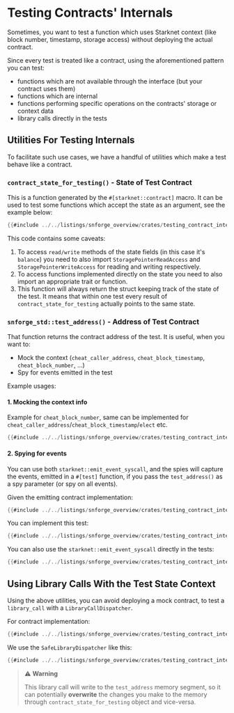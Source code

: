 # Testing Contracts' Internals

Sometimes, you want to test a function which uses Starknet context (like block number, timestamp, storage access)
without deploying the actual contract.

Since every test is treated like a contract, using the aforementioned pattern you can test:
- functions which are not available through the interface (but your contract uses them)
- functions which are internal
- functions performing specific operations on the contracts' storage or context data
- library calls directly in the tests

## Utilities For Testing Internals
To facilitate such use cases, we have a handful of utilities which make a test behave like a contract.

### `contract_state_for_testing()` - State of Test Contract

This is a function generated by the `#[starknet::contract]` macro.
It can be used to test some functions which accept the state as an argument, see the example below:

```rust
{{#include ../../listings/snforge_overview/crates/testing_contract_internals/src/basic_example.cairo}}
```

This code contains some caveats:
1. To access `read/write` methods of the state fields (in this case it's `balance`) you need to also import `StoragePointerReadAccess` and `StoragePointerWriteAccess` for reading and writing respectively.
2. To access functions implemented directly on the state you need to also import an appropriate trait or function.
3. This function will always return the struct keeping track of the state of the test. It means that within one test every result of `contract_state_for_testing` actually points to the same state.

### `snforge_std::test_address()` - Address of Test Contract

That function returns the contract address of the test.
It is useful, when you want to:
- Mock the context (`cheat_caller_address`, `cheat_block_timestamp`, `cheat_block_number`, ...)
- Spy for events emitted in the test

Example usages:
#### 1. Mocking the context info
Example for `cheat_block_number`, same can be implemented for `cheat_caller_address`/`cheat_block_timestamp`/`elect` etc.

```rust
{{#include ../../listings/snforge_overview/crates/testing_contract_internals/tests/mocking_the_context_info.cairo}}
```
#### 2. Spying for events
You can use both `starknet::emit_event_syscall`, and the spies will capture the events,
emitted in a `#[test]` function, if you pass the `test_address()` as a spy parameter (or spy on all events).


Given the emitting contract implementation:
```rust
{{#include ../../listings/snforge_overview/crates/testing_contract_internals/src/spying_for_events.cairo}}
```
You can implement this test:

```rust
{{#include ../../listings/snforge_overview/crates/testing_contract_internals/tests/spying_for_events/tests.cairo}}
```

You can also use the `starknet::emit_event_syscall` directly in the tests:
```rust
{{#include ../../listings/snforge_overview/crates/testing_contract_internals/tests/spying_for_events/syscall_tests.cairo}}
```

## Using Library Calls With the Test State Context

Using the above utilities, you can avoid deploying a mock contract, to test a `library_call` with a `LibraryCallDispatcher`.

For contract implementation:

```rust
{{#include ../../listings/snforge_overview/crates/testing_contract_internals/src/using_library_calls.cairo}}
```
We use the `SafeLibraryDispatcher` like this:
```rust
{{#include ../../listings/snforge_overview/crates/testing_contract_internals/tests/using_library_calls.cairo}}
```
> ⚠️ **Warning**
>
> This library call will write to the `test_address` memory segment, so it can potentially **overwrite** the changes
> you make to the memory through `contract_state_for_testing` object and vice-versa.
